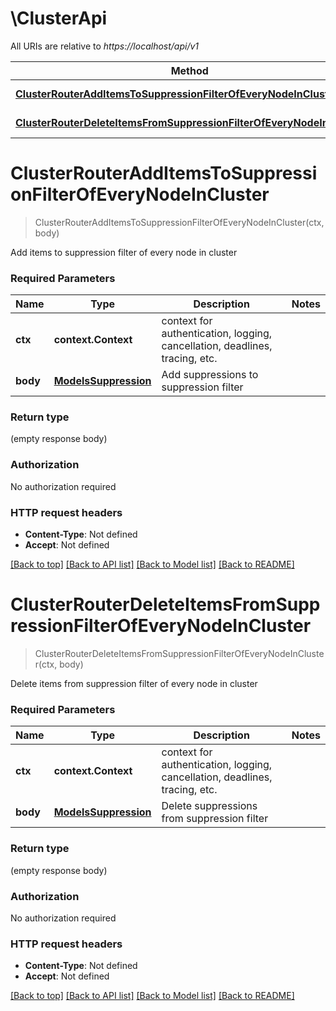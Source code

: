 # \ClusterApi

All URIs are relative to *https://localhost/api/v1*

Method | HTTP request | Description
------------- | ------------- | -------------
[**ClusterRouterAddItemsToSuppressionFilterOfEveryNodeInCluster**](ClusterApi.md#ClusterRouterAddItemsToSuppressionFilterOfEveryNodeInCluster) | **Post** /cluster/suppression/filter | 
[**ClusterRouterDeleteItemsFromSuppressionFilterOfEveryNodeInCluster**](ClusterApi.md#ClusterRouterDeleteItemsFromSuppressionFilterOfEveryNodeInCluster) | **Delete** /cluster/suppression/filter | 


# **ClusterRouterAddItemsToSuppressionFilterOfEveryNodeInCluster**
> ClusterRouterAddItemsToSuppressionFilterOfEveryNodeInCluster(ctx, body)


Add items to suppression filter of every node in cluster

### Required Parameters

Name | Type | Description  | Notes
------------- | ------------- | ------------- | -------------
 **ctx** | **context.Context** | context for authentication, logging, cancellation, deadlines, tracing, etc.
  **body** | [**ModelsSuppression**](ModelsSuppression.md)| Add suppressions to suppression filter | 

### Return type

 (empty response body)

### Authorization

No authorization required

### HTTP request headers

 - **Content-Type**: Not defined
 - **Accept**: Not defined

[[Back to top]](#) [[Back to API list]](../README.md#documentation-for-api-endpoints) [[Back to Model list]](../README.md#documentation-for-models) [[Back to README]](../README.md)

# **ClusterRouterDeleteItemsFromSuppressionFilterOfEveryNodeInCluster**
> ClusterRouterDeleteItemsFromSuppressionFilterOfEveryNodeInCluster(ctx, body)


Delete items from suppression filter of every node in cluster

### Required Parameters

Name | Type | Description  | Notes
------------- | ------------- | ------------- | -------------
 **ctx** | **context.Context** | context for authentication, logging, cancellation, deadlines, tracing, etc.
  **body** | [**ModelsSuppression**](ModelsSuppression.md)| Delete suppressions from suppression filter | 

### Return type

 (empty response body)

### Authorization

No authorization required

### HTTP request headers

 - **Content-Type**: Not defined
 - **Accept**: Not defined

[[Back to top]](#) [[Back to API list]](../README.md#documentation-for-api-endpoints) [[Back to Model list]](../README.md#documentation-for-models) [[Back to README]](../README.md)

